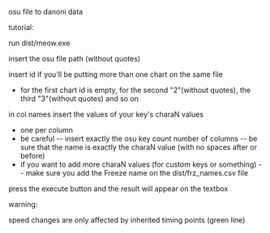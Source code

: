 osu file to danoni data


tutorial: 

  run dist/meow.exe 
  
  insert the osu file path (without quotes)
  
  insert id if you'll be putting more than one chart on the same file
  
  - for the first chart id is empty, for the second "2"(without quotes), the third "3"(without quotes) and so on 
    
  in col names insert the values of your key's charaN values
  
  - one per column 
  - be careful
  --  insert exactly the osu key count number of columns
  --  be sure that the name is exactly the charaN value (with no spaces after or before)
  - if you want to add more charaN values (for custom keys or something)
  --  make sure you add the Freeze name on the dist/frz_names.csv file

  press the execute button and the result will appear on the textbox
  
  
warning:

  speed changes are only affected by inherited timing points (green line)
